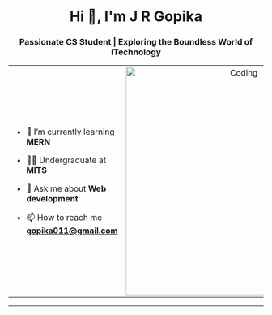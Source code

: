 <h1 align="center">Hi 👋, I'm J R Gopika</h1>
<h3 align="center">Passionate CS Student | Exploring the Boundless World of ITechnology</h3>

<table align="center">
<tr border="none">
<td width="50%" align="left">
  
- 🌱 I’m currently learning **MERN**

- 🧑‍🎓 Undergraduate at **MITS**

- 💬 Ask me about **Web development**

- 📫 How to reach me **gopika011@gmail.com**
  

</td>
<td width="50%" align="center">

  <img align="center" alt="Coding" width="450" src="https://repository-images.githubusercontent.com/588181932/e36ec678-7984-4cdd-8e4c-a3932772ff8e">

  
  </td>
</tr>
</table>

---
